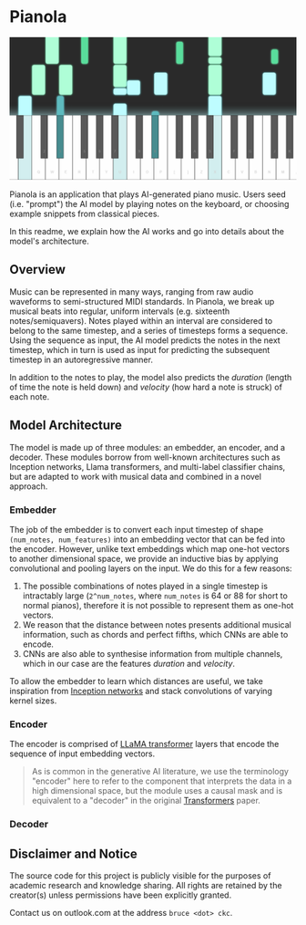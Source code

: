 # Pianola

[![Pianola in action](/assets/img/example-screenshot.png)](https://pianola.app)

Pianola is an application that plays AI-generated piano music. Users seed (i.e. "prompt") the AI model by playing notes on the keyboard, or choosing example snippets from classical pieces.

In this readme, we explain how the AI works and go into details about the model's architecture.

## Overview

Music can be represented in many ways, ranging from raw audio waveforms to semi-structured MIDI standards. In Pianola, we break up musical beats into regular, uniform intervals (e.g. sixteenth notes/semiquavers). Notes played within an interval are considered to belong to the same timestep, and a series of timesteps forms a sequence. Using the sequence as input, the AI model predicts the notes in the next timestep, which in turn is used as input for predicting the subsequent timestep in an autoregressive manner.

In addition to the notes to play, the model also predicts the *duration* (length of time the note is held down) and *velocity* (how hard a note is struck) of each note.

## Model Architecture

The model is made up of three modules: an embedder, an encoder, and a decoder. These modules borrow from well-known architectures such as Inception networks, Llama transformers, and multi-label classifier chains, but are adapted to work with musical data and combined in a novel approach.

### Embedder

The job of the embedder is to convert each input timestep of shape `(num_notes, num_features)` into an embedding vector that can be fed into the encoder. However, unlike text embeddings which map one-hot vectors to another dimensional space, we provide an inductive bias by applying convolutional and pooling layers on the input. We do this for a few reasons:

1. The possible combinations of notes played in a single timestep is intractably large (`2^num_notes`, where `num_notes` is 64 or 88 for short to normal pianos), therefore it is not possible to represent them as one-hot vectors.
2. We reason that the distance between notes presents additional musical information, such as chords and perfect fifths, which CNNs are able to encode.
3. CNNs are also able to synthesise information from multiple channels, which in our case are the features *duration* and *velocity*.

To allow the embedder to learn which distances are useful, we take inspiration from [Inception networks](https://www.cv-foundation.org/openaccess/content_cvpr_2015/html/Szegedy_Going_Deeper_With_2015_CVPR_paper.html) and stack convolutions of varying kernel sizes.

### Encoder

The encoder is comprised of [LLaMA transformer](https://arxiv.org/abs/2302.13971) layers that encode the sequence of input embedding vectors.

> As is common in the generative AI literature, we use the terminology "encoder" here to refer to the component that interprets the data in a high dimensional space, but the module uses a causal mask and is equivalent to a "decoder" in the original [Transformers](https://arxiv.org/abs/1706.03762) paper.

### Decoder


## Disclaimer and Notice

The source code for this project is publicly visible for the purposes of academic research and knowledge sharing. All rights are retained by the creator(s) unless permissions have been explicitly granted.

Contact us on outlook.com at the address `bruce <dot> ckc`.
